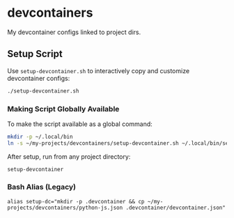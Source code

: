 # devcontainers

My devcontainer configs linked to project dirs.

## Setup Script

Use `setup-devcontainer.sh` to interactively copy and customize devcontainer configs:

```bash
./setup-devcontainer.sh
```

### Making Script Globally Available

To make the script available as a global command:

```bash
mkdir -p ~/.local/bin
ln -s ~/my-projects/devcontainers/setup-devcontainer.sh ~/.local/bin/setup-devcontainer
```

After setup, run from any project directory:
```bash
setup-devcontainer
```

### Bash Alias (Legacy)

```
alias setup-dc="mkdir -p .devcontainer && cp ~/my-projects/devcontainers/python-js.json .devcontainer/devcontainer.json"
```
